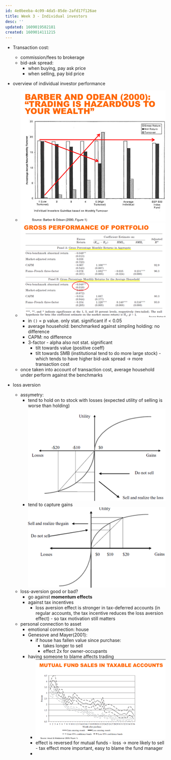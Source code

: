 ```yaml
---
id: 4e0beeba-4c09-4da5-85de-2afd17f126ae
title: Week 3 - Individual investors
desc: ''
updated: 1609019582181
created: 1609014111215
---
```


- Transaction cost:
    - commission/fees to brokerage
    - bid-ask spread:
        - when buying, pay ask price
        - when selling, pay bid price
- overview of individual investor performance 
    - ![](/assets/images/2020-12-26-15-28-28.png)
    - ![](/assets/images/2020-12-26-16-15-30.png)
        - in `()` = p value. only stat. significant if < 0.05  
        - average household: benchmarked against simpling holding: no difference 
        - CAPM: no difference
        - 3-factor - alpha also not stat. significant
            - tilt towards value (positive coeff)
            - tilt towards SMB (institutional tend to do more large stock) - which tends to have higher bid-ask spread -> more transaction cost
    - once taken into account of transaction cost, average household under perform against the benchmarks

- loss aversion
    - assymetry:
        - tend to hold on to stock with losses (expected utility of selling is worse than holding)
            ![](/assets/images/2020-12-26-16-25-19.png) 
        - tend to capture gains 
            ![](/assets/images/2020-12-26-16-26-19.png)
    - loss-aversion good or bad?
        - go against **momentum effects**
        - against tax incentives
            - loss aversion effect is stronger in tax-deferred accounts (in regular accounts, the tax incentive reduces the loss aversion effect) - so tax motivation still matters  
    - personal connection to asset
        - emotional connection: house 
        - Genesove and Mayer(2001):
            - if house has fallen value since purchase:
                - takes longer to sell
                - effect 2x for owner-occupants
        - having someone to blame affects trading
            - ![](/assets/images/2020-12-26-16-51-07.png)
            - effect is reversed for mutual funds - loss -> more likely to sell - tax effect more important, easy to blame the fund manager
            - 
            
                